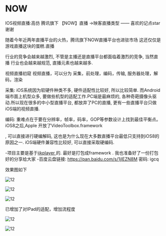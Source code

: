 # NOW
IOS视频直播:高仿 腾讯旗下 【NOW】直播  ->映客直播类型 —— 喜欢的记点star谢谢

随着今年近两年直播平台的火热，腾讯旗下NOW直播平台也进驻市场
这还仅仅是游戏直播这块的蛋糕.直播

行业的竞争会越来越激烈, 不管是主播还是直播平台都面临着激烈的竞争, 当然直播
行业也会越来越规范, 直播元素也越来越多.

视频直播初窥
视频直播，可以分为 采集，前处理，编码，传输, 服务器处理，解码，渲染

采集: iOS系统因为软硬件种类不多, 硬件适配性比较好, 所以比较简单. 而Android端市面上机型众多, 要做些机型的适配工作.PC端是最麻烦的, 各种奇葩摄像头驱动.所以现在很多的中小型直播平台, 都放弃了PC的直播, 更有一些直播平台只做iOS端的视频直播.

编码: 重难点在于要在分辨率，帧率，码率，GOP等参数设计上找到最佳平衡点。iOS8之后,Apple
开放了VideoToolbox.framework

, 可以直接进行硬编解码, 这也是为什么现在大多数直播平台最低只支持到iOS8的原因之一. iOS端硬件兼容性比较好, 可以直接采取硬编码.

-项目主要是基于[ijkplayer ](https://github.com/Bilibili/ijkplayer)的. 最好是打包成framework
. 我也准备好了一份打包好的分享给大家
-百度云盘链接: https://pan.baidu.com/s/1jIEZN8M 密码: igcq

效果图如下

![12](https://github.com/ChinaArJun/Tencent-NOW/blob/master/NowGif.gif)


![12](https://github.com/ChinaArJun/Tencent-NOW/blob/master/image1.png)


![12](https://github.com/ChinaArJun/Tencent-NOW/blob/master/image2.png)

已增加了对IPad的适配，增加流程度

![12](https://github.com/ChinaArJun/Tencent-NOW/blob/master/img_0257.png)

![12](https://github.com/ChinaArJun/Tencent-NOW/blob/master/img_0258.png)
